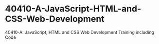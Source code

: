 # 40410-A-JavaScript-HTML-and-CSS-Web-Development
40410-A: JavaScript, HTML and CSS Web Development Training including Code 
